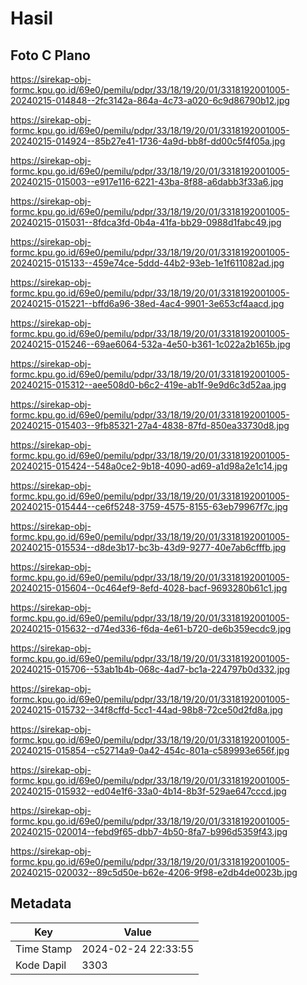 # Hasil

## Foto C Plano

https://sirekap-obj-formc.kpu.go.id/69e0/pemilu/pdpr/33/18/19/20/01/3318192001005-20240215-014848--2fc3142a-864a-4c73-a020-6c9d86790b12.jpg

https://sirekap-obj-formc.kpu.go.id/69e0/pemilu/pdpr/33/18/19/20/01/3318192001005-20240215-014924--85b27e41-1736-4a9d-bb8f-dd00c5f4f05a.jpg

https://sirekap-obj-formc.kpu.go.id/69e0/pemilu/pdpr/33/18/19/20/01/3318192001005-20240215-015003--e917e116-6221-43ba-8f88-a6dabb3f33a6.jpg

https://sirekap-obj-formc.kpu.go.id/69e0/pemilu/pdpr/33/18/19/20/01/3318192001005-20240215-015031--8fdca3fd-0b4a-41fa-bb29-0988d1fabc49.jpg

https://sirekap-obj-formc.kpu.go.id/69e0/pemilu/pdpr/33/18/19/20/01/3318192001005-20240215-015133--459e74ce-5ddd-44b2-93eb-1e1f611082ad.jpg

https://sirekap-obj-formc.kpu.go.id/69e0/pemilu/pdpr/33/18/19/20/01/3318192001005-20240215-015221--bffd6a96-38ed-4ac4-9901-3e653cf4aacd.jpg

https://sirekap-obj-formc.kpu.go.id/69e0/pemilu/pdpr/33/18/19/20/01/3318192001005-20240215-015246--69ae6064-532a-4e50-b361-1c022a2b165b.jpg

https://sirekap-obj-formc.kpu.go.id/69e0/pemilu/pdpr/33/18/19/20/01/3318192001005-20240215-015312--aee508d0-b6c2-419e-ab1f-9e9d6c3d52aa.jpg

https://sirekap-obj-formc.kpu.go.id/69e0/pemilu/pdpr/33/18/19/20/01/3318192001005-20240215-015403--9fb85321-27a4-4838-87fd-850ea33730d8.jpg

https://sirekap-obj-formc.kpu.go.id/69e0/pemilu/pdpr/33/18/19/20/01/3318192001005-20240215-015424--548a0ce2-9b18-4090-ad69-a1d98a2e1c14.jpg

https://sirekap-obj-formc.kpu.go.id/69e0/pemilu/pdpr/33/18/19/20/01/3318192001005-20240215-015444--ce6f5248-3759-4575-8155-63eb79967f7c.jpg

https://sirekap-obj-formc.kpu.go.id/69e0/pemilu/pdpr/33/18/19/20/01/3318192001005-20240215-015534--d8de3b17-bc3b-43d9-9277-40e7ab6cfffb.jpg

https://sirekap-obj-formc.kpu.go.id/69e0/pemilu/pdpr/33/18/19/20/01/3318192001005-20240215-015604--0c464ef9-8efd-4028-bacf-9693280b61c1.jpg

https://sirekap-obj-formc.kpu.go.id/69e0/pemilu/pdpr/33/18/19/20/01/3318192001005-20240215-015632--d74ed336-f6da-4e61-b720-de6b359ecdc9.jpg

https://sirekap-obj-formc.kpu.go.id/69e0/pemilu/pdpr/33/18/19/20/01/3318192001005-20240215-015706--53ab1b4b-068c-4ad7-bc1a-224797b0d332.jpg

https://sirekap-obj-formc.kpu.go.id/69e0/pemilu/pdpr/33/18/19/20/01/3318192001005-20240215-015732--34f8cffd-5cc1-44ad-98b8-72ce50d2fd8a.jpg

https://sirekap-obj-formc.kpu.go.id/69e0/pemilu/pdpr/33/18/19/20/01/3318192001005-20240215-015854--c52714a9-0a42-454c-801a-c589993e656f.jpg

https://sirekap-obj-formc.kpu.go.id/69e0/pemilu/pdpr/33/18/19/20/01/3318192001005-20240215-015932--ed04e1f6-33a0-4b14-8b3f-529ae647cccd.jpg

https://sirekap-obj-formc.kpu.go.id/69e0/pemilu/pdpr/33/18/19/20/01/3318192001005-20240215-020014--febd9f65-dbb7-4b50-8fa7-b996d5359f43.jpg

https://sirekap-obj-formc.kpu.go.id/69e0/pemilu/pdpr/33/18/19/20/01/3318192001005-20240215-020032--89c5d50e-b62e-4206-9f98-e2db4de0023b.jpg


## Metadata

| Key        | Value               |
| ---------- | ------------------- |
| Time Stamp | 2024-02-24 22:33:55 |
| Kode Dapil | 3303                |



